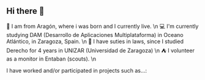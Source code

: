 ## Hi there 👋

🏰 I am from Aragón, where i was born and I currently live. \n
💻 I'm currently studying DAM (Desarrollo de Aplicaciones Multiplataforma) in Oceano Atlántico, in Zaragoza, Spain. \n
📜 I have suties in laws, since I studied Derecho for 4 years in UNIZAR (Universidad de Zaragoza) \n
⛺ I volunteer as a monitor in Entaban (scouts). \n

I have worked and/or participated in projects such as...:

<!--
**Josavil/Josavil** is a ✨ _special_ ✨ repository because its `README.md` (this file) appears on your GitHub profile.

Here are some ideas to get you started:



- 🔭 I’m currently working on ...
- 🌱 I’m currently learning ...
- 👯 I’m looking to collaborate on ...
- 🤔 I’m looking for help with ...
- 💬 Ask me about ...
- 📫 How to reach me: ...
- 😄 Pronouns: ...
- ⚡ Fun fact: ...
-->
